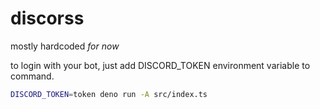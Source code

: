 # discorss

mostly hardcoded _for now_

to login with your bot, just add DISCORD_TOKEN environment variable to command.

```sh
DISCORD_TOKEN=token deno run -A src/index.ts
```
